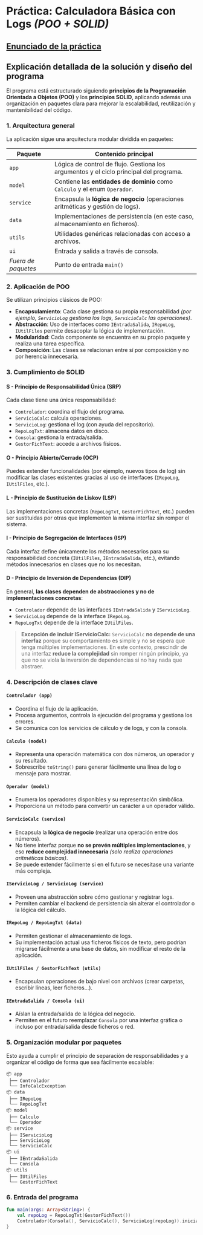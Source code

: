 # Práctica: Calculadora Básica con Logs *(POO + SOLID)*

## [Enunciado de la práctica](EnunciadoPractica.md)

## Explicación detallada de la solución y diseño del programa

El programa está estructurado siguiendo **principios de la Programación Orientada a Objetos (POO)** y los **principios SOLID**, aplicando además una organización en paquetes clara para mejorar la escalabilidad, reutilización y mantenibilidad del código.

### 1. Arquitectura general

La aplicación sigue una arquitectura modular dividida en paquetes:

| Paquete       | Contenido principal                                                                 |
|---------------|--------------------------------------------------------------------------------------|
| `app`         | Lógica de control de flujo. Gestiona los argumentos y el ciclo principal del programa. |
| `model`       | Contiene las **entidades de dominio** como `Calculo` y el enum `Operador`.         |
| `service`     | Encapsula la **lógica de negocio** (operaciones aritméticas y gestión de logs).     |
| `data`        | Implementaciones de persistencia (en este caso, almacenamiento en ficheros).        |
| `utils`       | Utilidades genéricas relacionadas con acceso a archivos.                            |
| `ui`          | Entrada y salida a través de consola.                                               |
| *Fuera de paquetes* | Punto de entrada `main()`                                                      |

### 2. Aplicación de POO

Se utilizan principios clásicos de POO:
- **Encapsulamiento**: Cada clase gestiona su propia responsabilidad *(por ejemplo, `ServicioLog` gestiona los logs, `ServicioCalc` las operaciones)*.
- **Abstracción**: Uso de interfaces como `IEntradaSalida`, `IRepoLog`, `IUtilFiles` permite desacoplar la lógica de implementación.
- **Modularidad**: Cada componente se encuentra en su propio paquete y realiza una tarea específica.
- **Composición**: Las clases se relacionan entre sí por composición y no por herencia innecesaria.

### 3. Cumplimiento de SOLID

#### S - Principio de Responsabilidad Única (SRP)
Cada clase tiene una única responsabilidad:
- `Controlador`: coordina el flujo del programa.
- `ServicioCalc`: calcula operaciones.
- `ServicioLog`: gestiona el log (con ayuda del repositorio).
- `RepoLogTxt`: almacena datos en disco.
- `Consola`: gestiona la entrada/salida.
- `GestorFichText`: accede a archivos físicos.

#### O - Principio Abierto/Cerrado (OCP)
Puedes extender funcionalidades (por ejemplo, nuevos tipos de log) sin modificar las clases existentes gracias al uso de interfaces (`IRepoLog`, `IUtilFiles`, etc.).

#### L - Principio de Sustitución de Liskov (LSP)
Las implementaciones concretas (`RepoLogTxt`, `GestorFichText`, etc.) pueden ser sustituidas por otras que implementen la misma interfaz sin romper el sistema.

#### I - Principio de Segregación de Interfaces (ISP)
Cada interfaz define únicamente los métodos necesarios para su responsabilidad concreta (`IUtilFiles`, `IEntradaSalida`, etc.), evitando métodos innecesarios en clases que no los necesitan.

#### D - Principio de Inversión de Dependencias (DIP)
En general, **las clases dependen de abstracciones y no de implementaciones concretas**:

- `Controlador` depende de las interfaces `IEntradaSalida` y `IServicioLog`.
- `ServicioLog` depende de la interface `IRepoLog`.
- `RepoLogTxt` depende de la interface `IUtilFiles`.

> **Excepción de incluir IServicioCalc:**
> `ServicioCalc` **no depende de una interfaz** porque su comportamiento es simple y no se espera que tenga múltiples implementaciones. En este contexto, prescindir de una interfaz **reduce la complejidad** sin romper ningún principio, ya que no se viola la inversión de dependencias si no hay nada que abstraer.

### 4. Descripción de clases clave

#### `Controlador (app)`
- Coordina el flujo de la aplicación.
- Procesa argumentos, controla la ejecución del programa y gestiona los errores.
- Se comunica con los servicios de cálculo y de logs, y con la consola.

#### `Calculo (model)`
- Representa una operación matemática con dos números, un operador y su resultado.
- Sobrescribe `toString()` para generar fácilmente una línea de log o mensaje para mostrar.

#### `Operador (model)`
- Enumera los operadores disponibles y su representación simbólica.
- Proporciona un método para convertir un carácter a un operador válido.

#### `ServicioCalc (service)`
- Encapsula la **lógica de negocio** (realizar una operación entre dos números).
- No tiene interfaz porque **no se prevén múltiples implementaciones**, y eso **reduce complejidad innecesaria** *(solo realiza operaciones aritméticas básicas)*.
- Se puede extender fácilmente si en el futuro se necesitase una variante más compleja.

#### `IServicioLog / ServicioLog (service)`
- Proveen una abstracción sobre cómo gestionar y registrar logs.
- Permiten cambiar el backend de persistencia sin alterar el controlador o la lógica del cálculo.

#### `IRepoLog / RepoLogTxt (data)`
- Permiten gestionar el almacenamiento de logs.
- Su implementación actual usa ficheros físicos de texto, pero podrían migrarse fácilmente a una base de datos, sin modificar el resto de la aplicación.

#### `IUtilFiles / GestorFichText (utils)`
- Encapsulan operaciones de bajo nivel con archivos (crear carpetas, escribir líneas, leer ficheros...).

#### `IEntradaSalida / Consola (ui)`
- Aíslan la entrada/salida de la lógica del negocio.
- Permiten en el futuro reemplazar `Consola` por una interfaz gráfica o incluso por entrada/salida desde ficheros o red.

### 5. Organización modular por paquetes

Esto ayuda a cumplir el principio de separación de responsabilidades y a organizar el código de forma que sea fácilmente escalable:

```
📦 app
 ├── Controlador
 └── InfoCalcException
📦 data
 ├── IRepoLog
 └── RepoLogTxt
📦 model
 ├── Calculo
 └── Operador
📦 service
 ├── IServicioLog
 ├── ServicioLog
 └── ServicioCalc
📦 ui
 ├── IEntradaSalida
 └── Consola
📦 utils
 ├── IUtilFiles
 └── GestorFichText
```

### 6. Entrada del programa

```kotlin
fun main(args: Array<String>) {
    val repoLog = RepoLogTxt(GestorFichText())
    Controlador(Consola(), ServicioCalc(), ServicioLog(repoLog)).iniciar(args)
}
```
